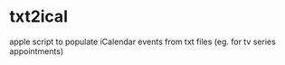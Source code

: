 # txt2ical
apple script to populate iCalendar events from txt files (eg. for tv series appointments)

